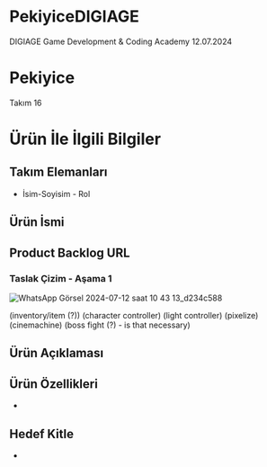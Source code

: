 # PekiyiceDIGIAGE
 DIGIAGE Game Development & Coding Academy 12.07.2024

# Pekiyice
Takım 16

# Ürün İle İlgili Bilgiler

## Takım Elemanları
- İsim-Soyisim - Rol

## Ürün İsmi

## Product Backlog URL
### Taslak Çizim - Aşama 1
![WhatsApp Görsel 2024-07-12 saat 10 43 13_d234c588](https://github.com/user-attachments/assets/333db5aa-8868-40f9-b76b-5649a4ae9b66)

(inventory/item (?))
(character controller)
(light controller)
(pixelize)
(cinemachine)
(boss fight (?) - is that necessary)

## Ürün Açıklaması

## Ürün Özellikleri
- 
## Hedef Kitle
- 

